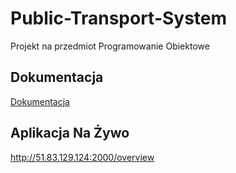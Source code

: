 
# Public-Transport-System

Projekt na przedmiot Programowanie Obiektowe

## Dokumentacja

[Dokumentacja](https://github.com/Mat55PL/Public-Transport-System/wiki)

## Aplikacja Na Żywo

http://51.83.129.124:2000/overview
